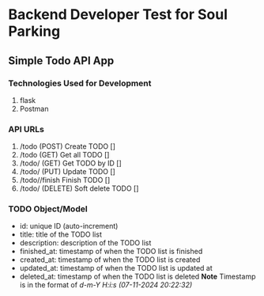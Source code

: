 # Backend Developer Test for Soul Parking
## Simple Todo API App

### Technologies Used for Development
1. flask
2. Postman

### API URLs
1. /todo (POST) Create TODO []
2. /todo (GET) Get all TODO []
3. /todo/<id> (GET) Get TODO by ID []
4. /todo/<id> (PUT) Update TODO []
5. /todo/<id>/finish Finish TODO []
6. /todo/<id> (DELETE) Soft delete TODO []

### TODO Object/Model
- id: unique ID (auto-increment)
- title: title of the TODO list
- description: description of the TODO list
- finished_at: timestamp of when the TODO list is finished
- created_at: timestamp of when the TODO list is created
- updated_at: timestamp of when the TODO list is updated at
- deleted_at: timestamp of when the TODO list is deleted
**Note** Timestamp is in the format of *d-m-Y H:i:s (07-11-2024 20:22:32)* 